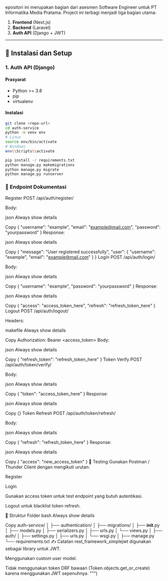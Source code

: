 epositori ini merupakan bagian dari asesmen Software Engineer untuk PT Informatika Media Pratama. Project ini terbagi menjadi tiga bagian utama:

1. **Frontend** (Next.js)
2. **Backend** (Laravel)
3. **Auth API** (Django + JWT)

---

## 🔧 Instalasi dan Setup

### 1. Auth API (Django)

#### Prasyarat
- Python >= 3.8
- pip
- virtualenv

#### Instalasi

```bash
git clone <repo-url>
cd auth-service
python -m venv env
# Linux
source env/bin/activate
# Windows 
env\\Scripts\\activate

pip install -r requirements.txt
python manage.py makemigrations
python manage.py migrate
python manage.py runserver
```

### 🚀 Endpoint Dokumentasi
Register
POST /api/auth/register/

Body:

json
Always show details

Copy
{
  "username": "example",
  "email": "example@mail.com",
  "password": "yourpassword"
}
Response:

json
Always show details

Copy
{
  "message": "User registered successfully",
  "user": {
    "username": "example",
    "email": "example@mail.com"
  }
}
Login
POST /api/auth/login/

Body:

json
Always show details

Copy
{
  "username": "example",
  "password": "yourpassword"
}
Response:

json
Always show details

Copy
{
  "access": "access_token_here",
  "refresh": "refresh_token_here"
}
Logout
POST /api/auth/logout/

Headers:

makefile
Always show details

Copy
Authorization: Bearer <access_token>
Body:

json
Always show details

Copy
{
  "refresh_token": "refresh_token_here"
}
Token Verify
POST /api/auth/token/verify/

Body:

json
Always show details

Copy
{
  "token": "access_token_here"
}
Response:

json
Always show details

Copy
{}
Token Refresh
POST /api/auth/token/refresh/

Body:

json
Always show details

Copy
{
  "refresh": "refresh_token_here"
}
Response:

json
Always show details

Copy
{
  "access": "new_access_token"
}
🧪 Testing
Gunakan Postman / Thunder Client dengan mengikuti urutan:

Register

Login

Gunakan access token untuk test endpoint yang butuh autentikasi.

Logout untuk blacklist token refresh.

🧱 Struktur Folder
bash
Always show details

Copy
auth-service/
│
├── authentication/
│   ├── migrations/
│   ├── __init__.py
│   ├── models.py
│   ├── serializers.py
│   ├── urls.py
│   └── views.py
│
├── auth/
│   ├── settings.py
│   ├── urls.py
│   └── wsgi.py
│
├── manage.py
└── requirements.txt
✍️ Catatan
rest_framework_simplejwt digunakan sebagai library untuk JWT.

Menggunakan custom user model.

Tidak menggunakan token DRF bawaan (Token.objects.get_or_create) karena menggunakan JWT sepenuhnya.
""")
